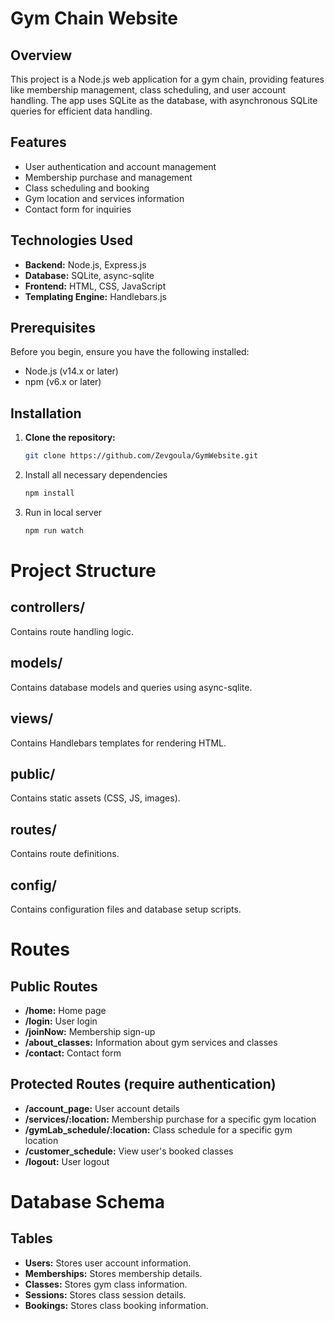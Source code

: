 # Gym Chain Website

## Overview

This project is a Node.js web application for a gym chain, providing features like membership management, class scheduling, and user account handling. The app uses SQLite as the database, with asynchronous SQLite queries for efficient data handling.

## Features

- User authentication and account management
- Membership purchase and management
- Class scheduling and booking
- Gym location and services information
- Contact form for inquiries

## Technologies Used

- **Backend:** Node.js, Express.js
- **Database:** SQLite, async-sqlite
- **Frontend:** HTML, CSS, JavaScript
- **Templating Engine:** Handlebars.js

## Prerequisites

Before you begin, ensure you have the following installed:

- Node.js (v14.x or later)
- npm (v6.x or later)

## Installation

1. **Clone the repository:**

   ```bash
   git clone https://github.com/Zevgoula/GymWebsite.git
   ```
2. Install all necessary dependencies
   ```bash
   npm install
   ```
3. Run in local server
   ```bash
   npm run watch
   ```
# Project Structure

## controllers/
Contains route handling logic.

## models/
Contains database models and queries using async-sqlite.

## views/
Contains Handlebars templates for rendering HTML.

## public/
Contains static assets (CSS, JS, images).

## routes/
Contains route definitions.

## config/
Contains configuration files and database setup scripts.

# Routes

## Public Routes

- **/home:** Home page
- **/login:** User login
- **/joinNow:** Membership sign-up
- **/about_classes:** Information about gym services and classes
- **/contact:** Contact form

## Protected Routes (require authentication)

- **/account_page:** User account details
- **/services/:location:** Membership purchase for a specific gym location
- **/gymLab_schedule/:location:** Class schedule for a specific gym location
- **/customer_schedule:** View user's booked classes
- **/logout:** User logout

# Database Schema

## Tables

- **Users:** Stores user account information.
- **Memberships:** Stores membership details.
- **Classes:** Stores gym class information.
- **Sessions:** Stores class session details.
- **Bookings:** Stores class booking information.




   
